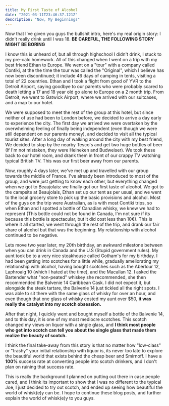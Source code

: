 ```yaml
---
title: My First Taste of Alcohol
date: "2021-03-11T23:46:37.121Z"
description: "Now, My Beginnings"
---
```

Now that I've given you guys the bullshit intro, here's my real origin story: I didn't really drink until I was 18. **BE CAREFUL, THE FOLLOWING STORY MIGHT BE BORING**

I know this is unheard of, but all through highschool I didn't drink, I stuck to my pre-calc homework. All of this changed when I went on a trip with my best friend Ethan to Europe. We went on a "tour" with a company called Contiki, at the the time the tour was called the "Original", which I believe has now been discontinued; it include 46 days of camping in tents, visiting a total of 22 countries. Ethan and I took a flight from good ol' YVR to the Detroit Airport, saying goodbye to our parents who were probably scared to death letting a 17 and 18 year old go alone to Europe on a 2 month trip. From Detroit, we went to Gatwick Airport, where we arrived with our suitcases, and a map to our hotel. 

We were supposed to meet the rest of the group at this hotel, but since neither of use had been to London before, we decided to arrive a day early to experience the city. The first day we arrived we were overtaken by the overwhelming feeling of finally being independent (even though we were still dependent on our parents money), and decided to visit all the typical tourist sites. After a long day of walking around the city with my best friend, We decided to stop by the nearby Tesco's and get two huge bottles of beer (If I'm not mistaken, they were Heineken and Budweiser). We took these back to our hotel room, and drank them in front of our crappy TV watching typical British TV. This was our first beer away from our parents. 

Now, roughly 4 days later, we've met up and travelled with our group towards the middle of France. I've already been introduced to most of the group, and were just getting to know each other, but everything changed when we got to Beaujolais: we finally got our first taste of alcohol. We got to the campsite at Beaujolais, Ethan set up our tent as per usual, and we went to the local grocery store to pick up the basic provisions and alcohol. Most of the guys on the trip were Australian, as is with most Contiki trips, so when Ethan and I spotted a bottle of Canadian whisky, we knew we had to represent (This bottle could not be found in Canada, I'm not sure if its because this bottle is spectacular, but it did cost less than 10€). This is where it all started, we went through the rest of the trip, and drank our fair share of alcohol but that was the beginning. My relationship with alcohol continued to be negative.

Lets move two year later, my 20th birthday, an awkward milestone between when you can drink in Canada and the U.S (Stupid government rules). My aunt took be to a very nice steakhouse called Gotham's for my birthday.  I had been getting into scotches for a little while, gradually ameliorating my relationship with alcohol, having bought scotches such as the Aberlour 12, Laphroaig 10 (which I hated at the time), and the Macallan 12. I asked the Bartender what "non-peated" whiskey she recommended, she then recommended the Balvenie 14 Caribbean Cask. I did not expect it, but alongside the steak tartare, the Balvenie 14 just tickled all the right spots.  I was able to sit there with the same glass of whisky for over an hour, and even though that one glass of whisky costed my aunt over $50, **it was really the catalyst into my scotch obsession.** 

After that night, I quickly went and bought myself a bottle of the Balvenie 14, and to this day, it is one of my most mediocre scotches. This scotch changed my views on liquor with a single glass, and **I think most people who get into scotch can tell you about the single glass that made them realize the beauty of scotch.** 

I think the final take-away from this story is that no matter how "low-class" or "trashy" your initial relationship with liquor is, its never too late to explore the beautiful world that exists behind the cheap beer and Smirnoff. I have a **100%** success rate at converting people into scotch drinkers, and I don't plan on ruining that success rate. 

This is really the background I planned on putting out there in case people cared, and I think its important to show that I was no different to the typical Joe, I just decided to try out scotch, and ended up seeing how beautiful the world of whisk(e)y can be. I hope to continue these blog posts, and further explain the world of whisk(e)y to you guys.

